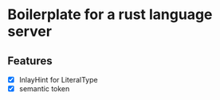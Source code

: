 # Boilerplate for a rust language server 
## Features
- [x] InlayHint for LiteralType
- [x] semantic token